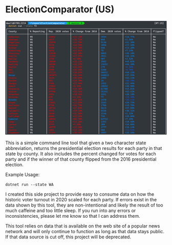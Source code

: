 ﻿ElectionComparator (US)
=======================

![Sample Output](/Images/sample-output.png)

This is a simple command line tool that given a two character state abbreviation,
returns the presidential election results for each party in that state by county.
It also includes the percent changed for votes for each party and if the winner
of that county flipped from the 2016 presidential election.

Example Usage:
```
dotnet run --state WA
```

I created this side project to provide easy to consume data on how the historic
voter turnout in 2020 scaled for each party. If errors exist in the data shown
by this tool, they are non-intentional and likely the result of too much
caffeine and too little sleep. If you run into any errors or inconsistencies,
please let me know so that I can address them.

This tool relies on data that is available on the web site of a popular news
network and will only continue to function as long as that data stays public.
If that data source is cut off, this project will be deprecated.
